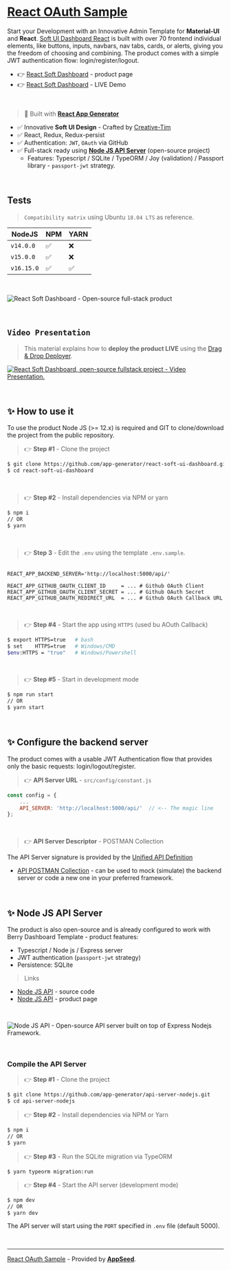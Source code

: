 # [React OAuth Sample](https://github.com/app-generator/sample-react-oauth) 

Start your Development with an Innovative Admin Template for **Material-UI** and **React**. [Soft UI Dashboard React](https://appseed.us/product/soft-ui-dashboard/api-server-nodejs/react/) is built with over 70 frontend individual elements, like buttons, inputs, navbars, nav tabs, cards, or alerts, giving you the freedom of choosing and combining. The product comes with a simple JWT authentication flow: login/register/logout. 

- 👉 [React Soft Dashboard](https://appseed.us/product/soft-ui-dashboard/api-server-nodejs/react/) - product page
- 👉 [React Soft Dashboard](https://node-js-react-soft-dashboard.appseed-srv1.com/authentication/sign-in) - LIVE Demo

<br />

> 🚀 Built with **[React App Generator](https://appseed.us/generator/react/)**

- ✅ Innovative **Soft UI Design** - Crafted by [Creative-Tim](https://bit.ly/3fKQZaL)
- ✅ React, Redux, Redux-persist
- ✅ Authentication: `JWT`, `OAuth` via GitHub
- ✅ Full-stack ready using **[Node JS API Server](https://appseed.us/boilerplate-code/nodejs-starter/)** (open-source project)
  - Features: Typescript / SQLite / TypeORM / Joy (validation) / Passport library - `passport-jwt` strategy.

<br />

## Tests

> `Compatibility matrix` using Ubuntu `18.04 LTS` as reference.

| NodeJS | NPM | YARN | 
| --- | --- | --- |  
| `v14.0.0` | ✅ | ❌ |
| `v15.0.0` | ✅ | ❌ | 
| `v16.15.0` | ✅ | ✅ | 

<br />

![React Soft Dashboard - Open-source full-stack product](https://user-images.githubusercontent.com/51070104/176936814-74386559-4e05-43d5-b9a4-8f70ce96a610.png)

<br>

## `Video Presentation`

> This material explains how to **deploy the product LIVE** using the [Drag & Drop Deployer](https://appseed.us/go-live/).

[![React Soft Dashboard, open-source fullstack project - Video Presentation.](https://user-images.githubusercontent.com/51070104/204474288-8f134cfa-3d12-4810-aa36-6dcce666284f.jpg)](https://www.youtube.com/watch?v=YdAKP6ianfQ)

<br />

## ✨ How to use it

To use the product Node JS (>= 12.x) is required and GIT to clone/download the project from the public repository.

> 👉 **Step #1** - Clone the project

```bash
$ git clone https://github.com/app-generator/react-soft-ui-dashboard.git
$ cd react-soft-ui-dashboard
```

<br >

> 👉 **Step #2** - Install dependencies via NPM or yarn

```bash
$ npm i
// OR
$ yarn
```

<br />

> 👉 **Step 3** - Edit the `.env` using the template `.env.sample`. 

```env

REACT_APP_BACKEND_SERVER='http://localhost:5000/api/'

REACT_APP_GITHUB_OAUTH_CLIENT_ID     = ... # Github OAuth Client
REACT_APP_GITHUB_OAUTH_CLIENT_SECRET = ... # Github OAuth Secret
REACT_APP_GITHUB_OAUTH_REDIRECT_URL  = ... # Github OAuth Callback URL
```

<br />

> 👉 **Step #4** - Start the app using `HTTPS` (used bu AOuth Callback)

```bash
$ export HTTPS=true   # bash
$ set    HTTPS=true   # Windows/CMD
$env:HTTPS = "true"   # Windows/Powershell
```

<br /> 

> 👉 **Step #5** - Start in development mode

```bash
$ npm run start 
// OR
$ yarn start
```

<br />

## ✨ Configure the backend server

The product comes with a usable JWT Authentication flow that provides only the basic requests: login/logout/register. 

> 👉 **API Server URL** - `src/config/constant.js` 

```javascript
const config = {
    ...
    API_SERVER: 'http://localhost:5000/api/'  // <-- The magic line
};
```

<br />

> 👉 **API Server Descriptor** - POSTMAN Collection

The API Server signature is provided by the [Unified API Definition](https://docs.appseed.us/boilerplate-code/api-unified-definition)

- [API POSTMAN Collection](https://github.com/app-generator/api-server-unified/blob/main/api.postman_collection.json) - can be used to mock (simulate) the backend server or code a new one in your preferred framework. 

<br />

## ✨ Node JS API Server

The product is also open-source and is already configured to work with Berry Dashboard Template - product features:

- Typescript / Node js / Express server
- JWT authentication (`passport-jwt` strategy)
- Persistence: SQLite 

> Links

- [Node JS API](https://github.com/app-generator/api-server-nodejs) - source code
- [Node JS API](https://appseed.us/boilerplate-code/nodejs-starter) - product page

<br />

![Node JS API - Open-source API server built on top of Express Nodejs Framework.](https://user-images.githubusercontent.com/51070104/124934824-c210a700-e00d-11eb-9d01-e05bd8bfb608.png)

<br />

### Compile the API Server

> 👉 **Step #1** - Clone the project

```bash
$ git clone https://github.com/app-generator/api-server-nodejs.git
$ cd api-server-nodejs
```

> 👉 **Step #2** - Install dependencies via NPM or Yarn

```bash
$ npm i
// OR
$ yarn
```

> 👉 **Step #3** - Run the SQLite migration via TypeORM

```
$ yarn typeorm migration:run
```

> 👉 **Step #4** - Start the API server (development mode)

```bash
$ npm dev
// OR
$ yarn dev
```

The API server will start using the `PORT` specified in `.env` file (default 5000).

<br /> 

---
[React OAuth Sample](https://github.com/app-generator/sample-react-oauth) - Provided by **[AppSeed](https://appseed.us)**.
